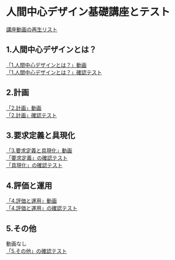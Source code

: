 # 人間中心デザイン基礎講座とテスト

[講座動画の再生リスト](https://www.youtube.com/watch?v=OCaYDXQenQU&list=PL0izjMLvC3nPKLqlFdeLuI0MkM6VMmVUS)

## 1.人間中心デザインとは？

[「1.人間中心デザインとは？」動画](https://www.youtube.com/watch?v=OCaYDXQenQU)<br>
[「1.人間中心デザインとは？」確認テスト](1_WhatsHCD.md)

## 2.計画

[「2.計画」動画](https://www.youtube.com/watch?v=S0S0sQFYgd0)<br>
[「2.計画」確認テスト](2_Plan.md)

## 3.要求定義と具現化

[「3.要求定義と具現化」動画](https://www.youtube.com/watch?v=WhUHXkLWYLc)<br>
[「要求定義」の確認テスト](3_ReqDef.md)<br>
[「具現化」の確認テスト](4_Embodiment.md)

## 4.評価と運用

[「4.評価と運用」動画](https://www.youtube.com/watch?v=VzGbtbPmyaY)<br>
[「4.評価と運用」の確認テスト](5_Eval&Ope.md)

## 5.その他

動画なし<br> [「5.その他」の確認テスト](6_Other.md)
